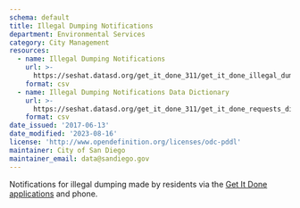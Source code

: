 ```yaml
---
schema: default
title: Illegal Dumping Notifications
department: Environmental Services
category: City Management
resources:
  - name: Illegal Dumping Notifications
    url: >-
      https://seshat.datasd.org/get_it_done_311/get_it_done_illegal_dumping_requests_datasd_v1.csv
    format: csv
  - name: Illegal Dumping Notifications Data Dictionary
    url: >-
      https://seshat.datasd.org/get_it_done_311/get_it_done_requests_dictionary_datasd.csv
    format: csv
date_issued: '2017-06-13'
date_modified: '2023-08-16'
license: 'http://www.opendefinition.org/licenses/odc-pddl'
maintainer: City of San Diego
maintainer_email: data@sandiego.gov
---
```

Notifications for illegal dumping made by residents via the
<a href="https://www.sandiego.gov/get-it-done" target="_blank" rel="noopener">
Get It Done applications</a> and phone.
